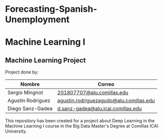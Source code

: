 # Forecasting-Spanish-Unemployment
# Machine Learning I

## Machine Learning Project

Project done by: 

|Nombre               | Correo                                 |
|---------------------|----------------------------------------|
|Sergio Mingnot       | 201807707@alu.comillas.edu             |
|Agustín Rodriguez    | agustin.rodriguezagudo@alu.comillas.edu|
|Diego Sanz-Gadea     | d.sanz-gadea@alu.icai.comillas.edu     |

This repository has been created for a project about Deep Learning in the Machine Learning I course in the Big Data Master's Degree at Comillas ICAI University.
